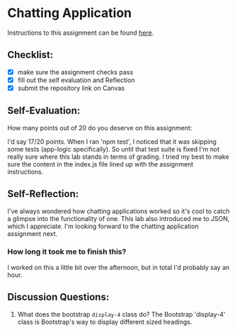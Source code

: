Chatting Application
=====================
Instructions to this assignment can be found [here](https://it3049c.github.io/coursework/labs/chatting-app).

## Checklist:
- [x] make sure the assignment checks pass
- [x] fill out the self evaluation and Reflection
- [x] submit the repository link on Canvas

## Self-Evaluation:

How many points out of 20 do you deserve on this assignment: 

I'd say 17/20 points. When I ran 'npm test', I noticed that it was skipping some tests (app-logic specifically). 
So until that test suite is fixed I'm not really sure where this lab stands in terms of grading. I tried
my best to make sure the content in the index.js file lined up with the assignment instructions.

## Self-Reflection:
<!-- Write your self-reflection under this line -->
I've always wondered how chatting applications worked so it's cool to catch a glimpse into the functionality of one.
This lab also introduced me to JSON, which I appreciate. I'm looking forward to the chatting application assignment next.

### How long it took me to finish this?
I worked on this a little bit over the afternoon, but in total I'd probably say an hour.


## Discussion Questions:
1. What does the bootstrap `display-4` class do?
The Bootstrap 'display-4' class is Bootstrap's way to display different sized headings.